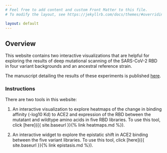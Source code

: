 ```yaml
---
# Feel free to add content and custom Front Matter to this file.
# To modify the layout, see https://jekyllrb.com/docs/themes/#overriding-theme-defaults

layout: default
---
```


## Overview 

This website contains two interactive visualizations that are helpful for exploring the results of deep mutational scanning of the SARS-CoV-2 RBD in four variant backgrounds and an ancestral reference strain. 

The manuscript detailing the results of these experiments is published [here](). 

### Instructions 

There are two tools in this website: 

1. An interactive visualization to explore heatmaps of the change in binding affinity (-log10 Kd) to ACE2 and expression of the RBD between the mutatant and wildtype amino acids in five RBD libraries. To use this tool, click [here]({{ site.baseurl }}{% link heatmaps.md %}).

2. An interactive widget to explore the epistatic shift in ACE2 binding between the five variant libraries. To use this tool, click [here]({{ site.baseurl }}{% link epistasis.md %}).  


